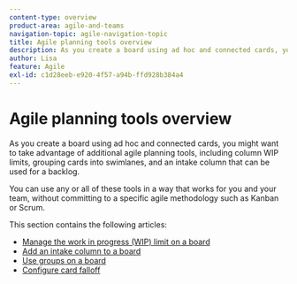 ```yaml
---
content-type: overview
product-area: agile-and-teams
navigation-topic: agile-navigation-topic
title: Agile planning tools overview
description: As you create a board using ad hoc and connected cards, you might want to take advantage of additional agile planning tools on boards.
author: Lisa
feature: Agile
exl-id: c1d28eeb-e920-4f57-a94b-ffd928b384a4
---
```

# Agile planning tools overview

As you create a board using ad hoc and connected cards, you might want to take advantage of additional agile planning tools, including column WIP limits, grouping cards into swimlanes, and an intake column that can be used for a backlog.

You can use any or all of these tools in a way that works for you and your team, without committing to a specific agile methodology such as Kanban or Scrum.

This section contains the following articles:

* [Manage the work in progress (WIP) limit on a board](/help/quicksilver/agile/use-boards-agile-planning-tools/manage-wip-limit-on-board.md)
* [Add an intake column to a board](/help/quicksilver/agile/use-boards-agile-planning-tools/add-intake-column-to-board.md)
* [Use groups on a board](/help/quicksilver/agile/use-boards-agile-planning-tools/group-cards-on-board.md)
* [Configure card falloff](/help/quicksilver/agile/use-boards-agile-planning-tools/configure-card-falloff.md)
